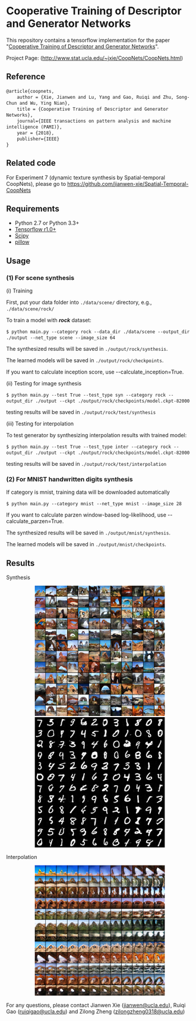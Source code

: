 # Cooperative Training of Descriptor and Generator Networks

This repository contains a tensorflow implementation for the paper "[Cooperative Training of Descriptor and Generator Networks](http://www.stat.ucla.edu/~jxie/CoopNets/CoopNets_files/doc/CoopNets_PAMI.pdf)".

Project Page: (http://www.stat.ucla.edu/~jxie/CoopNets/CoopNets.html)

## Reference
    @article{coopnets,
        author = {Xie, Jianwen and Lu, Yang and Gao, Ruiqi and Zhu, Song-Chun and Wu, Ying Nian},
        title = {Cooperative Training of Descriptor and Generator Networks},
        journal={IEEE transactions on pattern analysis and machine intelligence (PAMI)},
        year = {2018},
        publisher={IEEE}
    }
    
## Related code
For Experiment 7 (dynamic texture synthesis by Spatial-temporal CoopNets), please go to
https://github.com/jianwen-xie/Spatial-Temporal-CoopNets
    
## Requirements
- Python 2.7 or Python 3.3+
- [Tensorflow r1.0+](https://www.tensorflow.org/install/)
- [Scipy](https://www.scipy.org/install.html)
- [pillow](https://pillow.readthedocs.io/en/latest/installation.html)

## Usage

### (1) For scene synthesis

(i) Training

First, put your data folder into `./data/scene/` directory, e.g., `./data/scene/rock/`
  
To train a model with ***rock*** dataset:

    $ python main.py --category rock --data_dir ./data/scene --output_dir ./output --net_type scene --image_size 64

The synthesized results will be saved in `./output/rock/synthesis`. 

The learned models will be saved in `./output/rock/checkpoints`. 

If you want to calculate inception score, use --calculate_inception=True. 

(ii) Testing for image synthesis

    $ python main.py --test True --test_type syn --category rock --output_dir ./output --ckpt ./output/rock/checkpoints/model.ckpt-82000

testing results will be saved in `./output/rock/test/synthesis`

(iii) Testing for interpolation

To test generator by synthesizing interpolation results with trained model:

    $ python main.py --test True --test_type inter --category rock --output_dir ./output --ckpt ./output/rock/checkpoints/model.ckpt-82000
    
testing results will be saved in `./output/rock/test/interpolation`
    
### (2) For MNIST handwritten digits synthesis

If category is mnist, training data will be downloaded automatically 

    $ python main.py --category mnist --net_type mnist --image_size 28

If you want to calculate parzen window-based log-likelihood, use --calculate_parzen=True. 

The synthesized results will be saved in `./output/mnist/synthesis`. 

The learned models will be saved in `./output/mnist/checkpoints`. 


## Results
Synthesis
<p align="center">
    <img src="https://github.com/jianwen-xie/CoopNets/blob/master/demo/des_syn.png" width="350px"/>
    <img src="https://github.com/jianwen-xie/CoopNets/blob/master/demo/des_syn_mnist.png" width="350px"/>
</p>
    
Interpolation
<p align="center">
    <img src="https://github.com/jianwen-xie/CoopNets/blob/master/demo/interp.png" width="350px"/>
</p>


For any questions, please contact Jianwen Xie (jianwen@ucla.edu), Ruiqi Gao (ruiqigao@ucla.edu) and Zilong Zheng (zilongzheng0318@ucla.edu)
